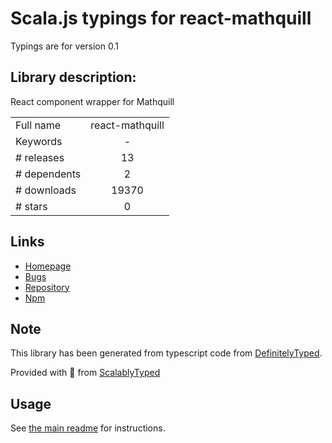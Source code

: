 
# Scala.js typings for react-mathquill

Typings are for version 0.1

## Library description:
React component wrapper for Mathquill

|                    |                 |
| ------------------ | :-------------: |
| Full name          | react-mathquill |
| Keywords           | - |
| # releases         | 13 |
| # dependents       | 2 |
| # downloads        | 19370 |
| # stars            | 0 |

## Links
- [Homepage](https://github.com/viktorstrate/react-mathquill#readme)
- [Bugs](https://github.com/viktorstrate/react-mathquill/issues)
- [Repository](https://github.com/viktorstrate/react-mathquill)
- [Npm](https://www.npmjs.com/package/react-mathquill)
    


## Note
This library has been generated from typescript code from [DefinitelyTyped](https://definitelytyped.org).

Provided with :purple_heart: from [ScalablyTyped](https://github.com/oyvindberg/ScalablyTyped)

## Usage
See [the main readme](../../readme.md) for instructions.


